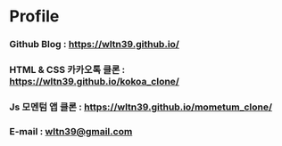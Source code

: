 # Profile 

### Github Blog : https://wltn39.github.io/

### HTML & CSS 카카오톡 클론 : https://wltn39.github.io/kokoa_clone/

### Js 모멘텀 앱 클론 : https://wltn39.github.io/mometum_clone/

### E-mail : wltn39@gmail.com
